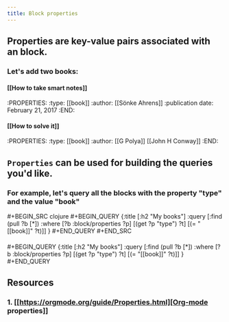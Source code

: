 ```yaml
---
title: Block properties
---
```


## Properties are key-value pairs associated with an block.
### Let's add two books:
#### [[How to take smart notes]]
:PROPERTIES:
:type: [[book]]
:author: [[Sönke Ahrens]]
:publication date: February 21, 2017
:END:
#### [[How to solve it]]
:PROPERTIES:
:type: [[book]]
:author: [[G Polya]] [[John H Conway]]
:END:
## `Properties` can be used for building the queries you'd like.
### For example, let's query all the blocks with the property "type" and the value "book"
#+BEGIN_SRC clojure
#+BEGIN_QUERY
{:title [:h2 "My books"]
 :query [:find (pull ?b [*])
         :where
         [?b :block/properties ?p]
         [(get ?p "type") ?t]
         [(= "[[book]]" ?t)]]
 }
#+END_QUERY
#+END_SRC
####
#+BEGIN_QUERY
{:title [:h2 "My books"]
 :query [:find (pull ?b [*])
         :where
         [?b :block/properties ?p]
         [(get ?p "type") ?t]
         [(= "[[book]]" ?t)]]
 }
#+END_QUERY
## **Resources**
### 1. [[https://orgmode.org/guide/Properties.html][Org-mode properties]]
